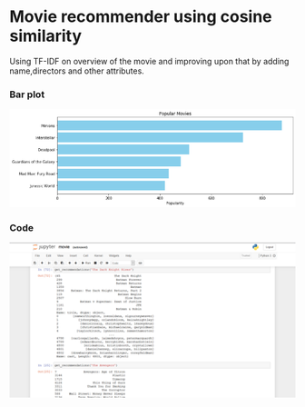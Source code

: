 # Movie recommender using cosine similarity
Using TF-IDF on overview of the movie and improving upon that by adding name,directors and other attributes.

### Bar plot
![barplot-error](/Movie-recommendation/images/popular.png)

### Code
![code-error](/Movie-recommendation/images/1.png)